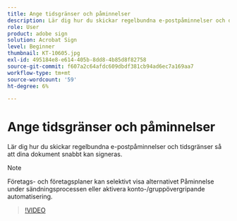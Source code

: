 ```yaml
---
title: Ange tidsgränser och påminnelser
description: Lär dig hur du skickar regelbundna e-postpåminnelser och deadlines för att få dina dokument signerade snabbt
role: User
product: adobe sign
solution: Acrobat Sign
level: Beginner
thumbnail: KT-10605.jpg
exl-id: 495184e8-e614-405b-8dd8-4b85d8f82758
source-git-commit: f607a2c64afdc609dbdf381cb94ad6ec7a169aa7
workflow-type: tm+mt
source-wordcount: '59'
ht-degree: 6%

---
```


# Ange tidsgränser och påminnelser

Lär dig hur du skickar regelbundna e-postpåminnelser och tidsgränser så att dina dokument snabbt kan signeras.

>[!NOTE]
>
>Företags- och företagsplaner kan selektivt visa alternativet Påminnelse under sändningsprocessen eller aktivera konto-/gruppövergripande automatisering.

>[!VIDEO](https://video.tv.adobe.com/v/3411445?quality=12&learn=on&hidetitle=true)

